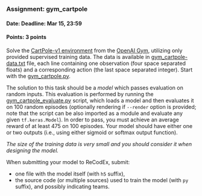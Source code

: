 ### Assignment: gym_cartpole
#### Date: Deadline: Mar 15, 23:59
#### Points: 3 points

Solve the [CartPole-v1 environment](https://gym.openai.com/envs/CartPole-v1)
from the [OpenAI Gym](https://gym.openai.com/), utilizing only provided supervised
training data. The data is available in
[gym_cartpole-data.txt](https://github.com/ufal/npfl114/tree/master/labs/02/gym_cartpole-data.txt)
file, each line containing one observation (four space separated floats) and
a corresponding action (the last space separated integer). Start with the
[gym_cartpole.py](https://github.com/ufal/npfl114/tree/master/labs/02/gym_cartpole.py).

The solution to this task should be a _model_ which passes evaluation on random
inputs. This evaluation is performed by running the
[gym_cartpole_evaluate.py](https://github.com/ufal/npfl114/tree/master/labs/02/gym_cartpole_evaluate.py)
script, which loads a model and then evaluates it on 100 random episodes
(optionally rendering if `--render` option is provided; note that the script
can be also imported as a module and evaluate any given `tf.keras.Model`).
In order to pass, you must achieve an average reward of at least 475 on 100
episodes. Your model should have either one or two outputs (i.e., using either
sigmoid or softmax output function).

_The size of the training data is very small and you should consider
it when designing the model._

When submitting your model to ReCodEx, submit:
- one file with the model itself (with `h5` suffix),
- the source code (or multiple sources) used to train the model (with `py` suffix),
  and possibly indicating teams.
